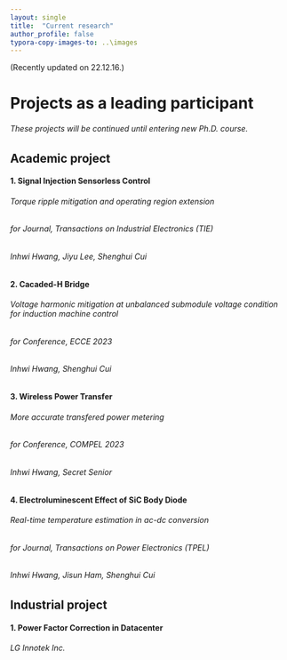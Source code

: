 ```yaml
---
layout: single
title:  "Current research"
author_profile: false
typora-copy-images-to: ..\images
---
```


(Recently updated on 22.12.16.)

# Projects as a leading participant

###### These projects will be continued until entering new Ph.D. course.



## Academic project

#### 1. Signal Injection Sensorless Control

###### Torque ripple mitigation and operating region extension

###### for Journal, Transactions on Industrial Electronics (TIE)

###### Inhwi Hwang, Jiyu Lee, Shenghui Cui

#### 2. Cacaded-H Bridge

###### Voltage harmonic mitigation at unbalanced submodule voltage condition for induction machine control

###### for Conference, ECCE 2023

###### Inhwi Hwang, Shenghui Cui

#### 3. Wireless Power Transfer

###### More accurate transfered power metering

###### for Conference, COMPEL 2023

###### Inhwi Hwang, Secret Senior

#### 4. Electroluminescent Effect of SiC Body Diode

###### Real-time temperature estimation in ac-dc conversion

###### for Journal, Transactions on Power Electronics (TPEL)

###### Inhwi Hwang, Jisun Ham, Shenghui Cui



## Industrial project

#### 1. Power Factor Correction in Datacenter

###### LG Innotek Inc.
